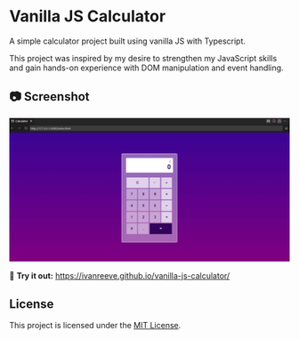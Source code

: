 # Vanilla JS Calculator
A simple calculator project built using vanilla JS with Typescript.

This project was inspired by my desire to strengthen my JavaScript skills and gain hands-on experience with DOM manipulation and event handling.

## 📷 Screenshot
![Display](images/ui.png)

🔗 <b>Try it out:</b> https://ivanreeve.github.io/vanilla-js-calculator/

## License
This project is licensed under the [MIT License](LICENSE).